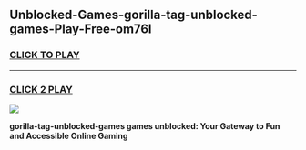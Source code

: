 
## Unblocked-Games-gorilla-tag-unblocked-games-Play-Free-om76l
<h3>
<a href="https://premium76.site?title=gorilla-tag-unblocked-games&ref=18A1">CLICK TO PLAY</a></h3>
<hr>

<h3>
<a href="https://premium76.site?title=gorilla-tag-unblocked-games&ref=18A1">CLICK 2 PLAY</a>
  
</h3>

<a href="https://premium76.site?title=gorilla-tag-unblocked-games&ref=18A1"><img src="https://clearcache.store/games.png"></a>


**gorilla-tag-unblocked-games games unblocked: Your Gateway to Fun and Accessible Online Gaming**
